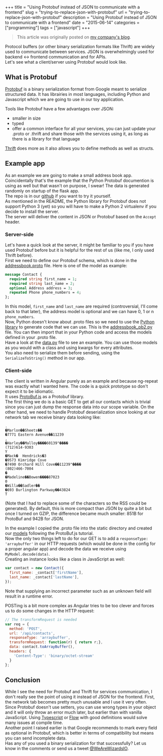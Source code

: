 +++
title = "Using Protobuf instead of JSON to communicate with a frontend"
slug = "trying-to-replace-json-with-protobuf"
url = "trying-to-replace-json-with-protobuf"
description = "Using Protobuf instead of JSON to communicate with a frontend"
date = "2015-06-14"
categories = ["programming"]
tags = ["javascript"]
+++


> This article was originally posted on [my company's blog](https://blog.wearewizards.io/using-protobuf-instead-of-json-to-communicate-with-a-frontend).

Protocol buffers (or other binary serialization formats like Thrift) are widely used to communicate between services. JSON is overwhelmingly used for backend <-> frontend communication and for APIs.  
Let's see what a client/server using Protobuf would look like.
<!-- PELICAN_END_SUMMARY --> 

## What is Protobuf
[Protobuf](https://developers.google.com/protocol-buffers/docs/overview) is a binary serialization format from Google meant to serialize structured data. It has librairies in most languages, including Python and Javascript which we are going to use in our toy application.  

Tools like Protobuf have a few advantages over JSON:

- smaller in size
- typed
- offer a common interface for all your services, you can just update your .proto or .thrift and share those with the services using it, as long as there is a library for that language

[Thrift](https://thrift.apache.org/) does more as it also allows you to define methods as well as structs.

## Example app
As an example we are going to make a small address book app. Coincidentally that's the example that the Python Protobuf documention is using as well but that wasn't on purpose, I swear! The data is generated randomly on startup of the flask app.  
The repo is in our [github](https://github.com/WeAreWizards/protojson) if you want to try it yourself.  
As mentioned in the README, the Python library for Protobuf does not support Python 3 (yet) so you will have to make a Python 2 virtualenv if you decide to install the server.  
The server will deliver the content in JSON or Protobuf based on the `Accept` header.

### Server-side
Let's have a quick look at the server, it might be familiar to you if you have used Protobuf before but it is helpful for the rest of us (like me, I only used Thrift before).    
First we need to define our Protobuf schema, which is done in the [addressbook.proto](https://github.com/WeAreWizards/protojson/blob/master/addressbook.proto) file. Here is one of the model as example:

```protobuf
message Contact {
  required string first_name = 1;
  required string last_name = 2;
  optional Address address = 3;
  repeated Phone phone_numbers = 4;
};
```
In this model, `first_name` and `last_name` are required (controversial, I'll come back to that later), the address model is optional and we can have 0, 1 or n `phone_numbers`.  
Now, Python doesn't know about .proto files so we need to use the [Python library](https://pypi.python.org/pypi/protobuf) to generate code that we can use. This is the [addressbook_pb2.py](https://github.com/WeAreWizards/protojson/blob/master/addressbook_pb2.py) file. You can then import that in your Python code and access the models defined in your .proto file.  
Have a look at the [data.py](https://github.com/WeAreWizards/protojson/blob/master/data.py) file to see an example. You can use those models as you would with a class and using kwargs for every attributes.  
You also need to serialize them before sending, using the `SerializeToString()` method in our app.  

### Client-side
The client is written in Angular purely as an example and because ng-repeat was exactly what I wanted here. The code is a quick prototype so don't expect it to be idiomatic.  
It uses [ProtoBuf.js](https://github.com/dcodeIO/ProtoBuf.js) as a Protobuf library.  
The first thing we do is a basic GET to get all our contacts which is trivial since you can just dump the response data into our scope variable. On the other hand, we need to handle Protobuf deserialization since looking at our network tab we receive binary data looking like:

```text
.
�Marlon��Sheets��
�7771 Eastern Avenue��11239
,
�Harley��Malloy����60139"����
(712)614-9303
Y
�Mack�  Hendricks�3
�9573 Kimridge Cove
�7490 Orchard Hill Cove��11239"����
(802)466-7004
�
�Madeline��Bowen����87023
0
�Willa��Sadler��
�693 Burlington Parkway��43824
T
```
(Note that I had to replace some of the characters so the RSS could be generated).
By default, this is more compact than JSON by quite a bit but once I turned on GZIP, the difference became much smaller: 851B for ProtoBuf and 942B for JSON.  

In the example I copied the .proto file into the static directory and created our [models](https://github.com/WeAreWizards/protojson/blob/master/static/main.js#L12-L15) following the ProtoBuf.js tutorial.  
Now the only two things left to do for our GET is to add a `responseType: 'arraybuffer'` in our HTTP requests (which would be done in the config for a proper angular app) and decode the data we receive using `MyModel.decode(data)`.  
Creating an instance looks like a class in JavaScript as well:

```js
var contact = new Contact({
  first_name: _contact['firstName'],
  last_name: _contact['lastName'],
});
```
Note that supplying an incorrect parameter such as an unknown field will result in a runtime error.  

POSTing is a bit more complex as Angular tries to be too clever and forces us to do some changes in the HTTP request:

```js
// The transformRequest is needed
var req = {
  method: 'POST',
  url: '/api/contacts',
  responseType: 'arraybuffer',
  transformRequest: function(r) { return r;},
  data: contact.toArrayBuffer(),
  headers: {
    'Content-Type': 'binary/octet-stream'
  }
};
```

## Conclusion
While I see the need for Protobuf and Thrift for services communication, I don't really see the point of using it instead of JSON for the frontend. 
First, the network tab becomes pretty much unusable and I use it very often.  
Since Protobuf doesn't use setters, you can use wrong types in your object and it will only throw an error much later, but earlier than with vanilla JavaScript. Using [Typescript](http://www.typescriptlang.org/) or [Flow](http://flowtype.org/) with good definitions would solve many issues at compile time.  
Another point I raised earlier is that Google recommends to mark every field as optional in Protobuf, which is better in terms of compatibility but means you can send incomplete data.  
Has any of you used a binary serialization for that successfully? Let us know in the comments or send us a tweet [@WeAreWizardsIO](https://twitter.com/WeAreWizardsIO).  

